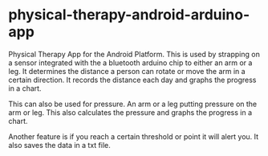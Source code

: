 # physical-therapy-android-arduino-app
Physical Therapy App for the Android Platform.
This is used by strapping on a sensor integrated with the a bluetooth arduino chip to either an arm or a leg.
It determines the distance a person can rotate or move the arm in a certain direction.
It records the distance each day and graphs the progress in a chart.

This can also be used for pressure. An arm or a leg putting pressure on the arm or leg.
This also calculates the pressure and graphs the progress in a chart.

Another feature is if you reach a certain threshold or point it will alert you.
It also saves the data in a txt file.
